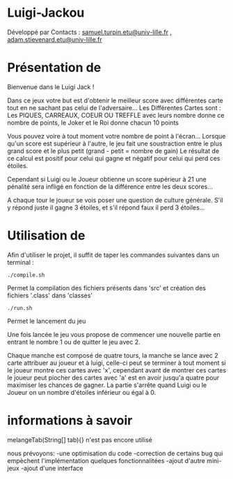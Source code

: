 Luigi-Jackou
===========

Développé par <Samuel TURPIN> <Adam STIEVENARD>
Contacts : <samuel.turpin.etu@univ-lille.fr> , <adam.stievenard.etu@univ-lille.fr>

# Présentation de <le nom de votre jeu>

<Description de votre jeu>
       Bienvenue dans le Luigi Jack !

Dans ce jeux votre but est d'obtenir le meilleur score avec différentes carte tout en ne sachant pas celui de l'adversaire...
Les Différentes Cartes sont : Les PIQUES, CARREAUX, COEUR OU TREFFLE avec leurs nombre donne ce nombre de points, le Joker et le Roi donne chacun 10 points

Vous pouvez voire à tout moment votre nombre de point à l'écran...
Lorsque qu'un score est supérieur à l'autre, le jeu fait une soustraction entre le plus grand score et le plus petit (grand - petit = nombre de gain)
Le résultat de ce calcul est positif pour celui qui gagne et négatif pour celui qui perd ces étoiles.

Cependant si Luigi ou le Joueur obtienne un score supérieur à 21 une pénalité sera infligé en fonction de la différence entre les deux scores...

A chaque tour le joueur se vois poser une question de culture générale.
S'il y répond juste il gagne 3 étoiles, et s'il répond faux il perd 3 étoiles...


# Utilisation de <Luigi-Jackou>

Afin d'utiliser le projet, il suffit de taper les commandes suivantes dans un terminal :

```
./compile.sh
```
Permet la compilation des fichiers présents dans 'src' et création des fichiers '.class' dans 'classes'

```
./run.sh
```
Permet le lancement du jeu

Une fois lancée le jeu vous propose de commencer une nouvelle partie en entrant le nombre 1 ou de quitter le jeu avec 2.

Chaque manche est composé de quatre tours, la manche se lance avec 2 carte attribuer au joueur et à luigi, celle-ci peut se terminer à tout moment si le joueur montre ces cartes avec 'x', cependant avant de montrer ces cartes le joueur peut piocher des cartes avec 'a' est en avoir jusqu'a quatre pour maximiser les chances de gagner.
La partie s'arrête quand Luigi ou le Joueur on un nombre d'étoiles inférieur ou égal à 0.



# informations à savoir 

melangeTab(String[] tab){} n'est pas encore utilisé

nous prévoyons:
       -une optimisation du code
       -correction de certains bug qui empèchent l'implémentation quelques fonctionnalitées
       -ajout d'autre mini-jeux
       -ajout d'une interface